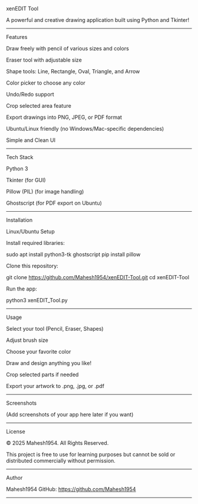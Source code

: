 xenEDIT Tool

A powerful and creative drawing application built using Python and Tkinter!


---

Features

Draw freely with pencil of various sizes and colors

Eraser tool with adjustable size

Shape tools: Line, Rectangle, Oval, Triangle, and Arrow

Color picker to choose any color

Undo/Redo support

Crop selected area feature

Export drawings into PNG, JPEG, or PDF format

Ubuntu/Linux friendly (no Windows/Mac-specific dependencies)

Simple and Clean UI



---

Tech Stack

Python 3

Tkinter (for GUI)

Pillow (PIL) (for image handling)

Ghostscript (for PDF export on Ubuntu)



---

Installation

Linux/Ubuntu Setup

Install required libraries:

sudo apt install python3-tk ghostscript
pip install pillow

Clone this repository:

git clone https://github.com/Mahesh1954/xenEDIT-Tool.git
cd xenEDIT-Tool

Run the app:

python3 xenEDIT_Tool.py


---

Usage

Select your tool (Pencil, Eraser, Shapes)

Adjust brush size

Choose your favorite color

Draw and design anything you like!

Crop selected parts if needed

Export your artwork to .png, .jpg, or .pdf



---

Screenshots

(Add screenshots of your app here later if you want)


---

License

© 2025 Mahesh1954.
All Rights Reserved.

This project is free to use for learning purposes but cannot be sold or distributed commercially without permission.


---

Author

Mahesh1954
GitHub: https://github.com/Mahesh1954


---
